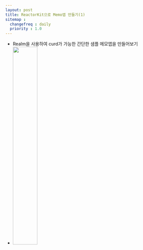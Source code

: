 ```yaml
---
layout: post
title: ReactorKit으로 Memo앱 만들기(1)
sitemap :
  changefreq : daily
  priority : 1.0
---
```


- Realm을 사용하여 curd가 가능한 간단한 샘플 메모앱을 만들어보기
- <img src="https://user-images.githubusercontent.com/45751308/82796300-46f33c80-9eb0-11ea-83ea-e7a29ab85783.png" width="40%"></img>
